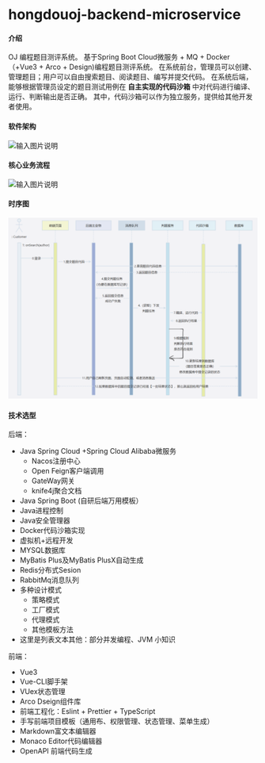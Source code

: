 # hongdouoj-backend-microservice

#### 介绍
OJ 编程题目测评系统。
基于Spring Boot Cloud微服务 + MQ + Docker（+Vue3 + Arco + Design)编程题目测评系统。
在系统前台，管理员可以创建、管理题目；用户可以自由搜索题目、阅读题目、编写并提交代码。
在系统后端，能够根据管理员设定的题目测试用例在 **自主实现的代码沙箱** 中对代码进行编译、运行、判断输出是否正确。
其中，代码沙箱可以作为独立服务，提供给其他开发者使用。

#### 软件架构
![输入图片说明](https://foruda.gitee.com/images/1730272241255441275/171eb0bd_13041225.png "屏幕截图")


#### 核心业务流程
![输入图片说明](https://foruda.gitee.com/images/1730272270286943059/568aabda_13041225.png "屏幕截图")


#### 时序图
![输入图片说明](image.png)


#### 技术选型
后端：
- Java Spring Cloud +Spring Cloud Alibaba微服务
    - Nacos注册中心
    - Open Feign客户端调用
    - GateWay网关
    - knife4j聚合文档
- Java Spring Boot (自研后端万用模板）
- Java进程控制
- Java安全管理器
- Docker代码沙箱实现
- 虚拟机+远程开发
- MYSQL数据库
- MyBatis Plus及MyBatis PlusX自动生成
- Redis分布式Sesion
- RabbitMq消息队列
- 多种设计模式
     - 策略模式
     - 工厂模式
     - 代理模式
     - 其他模板方法
- 这里是列表文本其他：部分并发编程、JVM 小知识

前端：
- Vue3
- Vue-CLI脚手架
- VUex状态管理
- Arco Dseign组件库
- 前端工程化：Eslint + Prettier + TypeScript
- 手写前端项目模板（通用布、权限管理、状态管理、菜单生成）
- Markdown富文本编辑器
- Monaco Editor代码编辑器
- OpenAPI 前端代码生成

